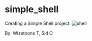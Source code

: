 # simple_shell
Creating a Simple Shell project. 
![shell](https://user-images.githubusercontent.com/106779942/188513160-c6abf8d8-f398-4ea5-806a-a99682a50bbc.jpg)


By: Wizetoons T, Sid O
